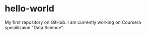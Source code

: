 # hello-world
My first repository on GitHub.
I am currently working on Coursera speciilizaion "Data Science".
